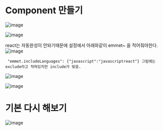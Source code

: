 # Component 만들기

![image](https://github.com/sinchangun/react/assets/145514301/bd05f0e4-8280-49cb-807d-89c73688466e)

![image](https://github.com/sinchangun/react/assets/145514301/af59d74a-032c-4907-bd09-264f25e9271e)

react는 자동완성이 안돠기때문에 설정에서 아래와같이 emmet~ 을 적어줘야한다.
![image](https://github.com/sinchangun/react/assets/145514301/eceb2d42-54e8-4ba9-bf0d-6f3fcc25b4da)
```
 "emmet.includeLanguages": {"javascript":"javascriptreact"} 그림에는 exclude라고 적혀있지만 include가 맞음.
```
![image](https://github.com/sinchangun/react/assets/145514301/4d87cf4a-3755-4479-bbae-c1d07ccd7e0c)

![image](https://github.com/sinchangun/react/assets/145514301/4b1948be-00aa-48e0-bf1c-a651410f73a4)

# 기본 다시 해보기

 ![image](https://github.com/sinchangun/react/assets/145514301/9942eb32-deca-4bcb-8f0f-8d6917f69190)
